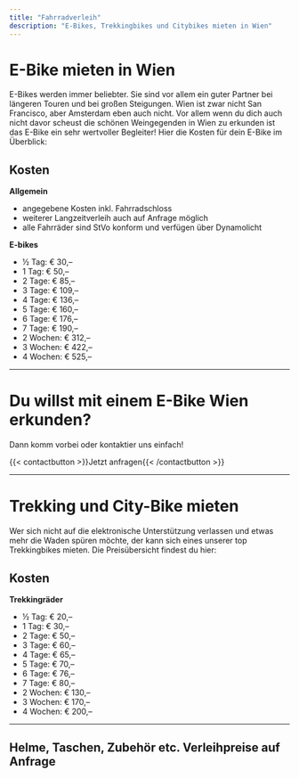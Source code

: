 ```yaml
---
title: "Fahrradverleih"
description: "E-Bikes, Trekkingbikes und Citybikes mieten in Wien"
---
```


# E-Bike mieten in Wien

E-Bikes werden immer beliebter. Sie sind vor allem ein guter Partner bei längeren Touren und bei großen Steigungen. Wien ist zwar nicht San Francisco, aber Amsterdam eben auch nicht. Vor allem wenn du dich auch nicht davor scheust die schönen Weingegenden in Wien zu erkunden ist das E-Bike ein sehr wertvoller Begleiter! Hier die Kosten für dein E-Bike im Überblick:

## Kosten
**Allgemein**

- angegebene Kosten inkl. Fahrradschloss
- weiterer Langzeitverleih auch auf Anfrage möglich
- alle Fahrräder sind StVo konform und verfügen über Dynamolicht


**E-bikes**

- ½ Tag: € 30,–
- 1 Tag: € 50,–
- 2 Tage: € 85,–
- 3 Tage: € 109,–
- 4 Tage: € 136,–
- 5 Tage: € 160,–
- 6 Tage: € 176,–
- 7 Tage: € 190,–
- 2 Wochen: € 312,–
- 3 Wochen: € 422,–
- 4 Wochen: € 525,–


---

# Du willst mit einem E-Bike Wien erkunden?

Dann komm vorbei oder kontaktier uns einfach!

{{< contactbutton >}}Jetzt anfragen{{< /contactbutton >}}

---

# Trekking und City-Bike mieten

Wer sich nicht auf die elektronische Unterstützung verlassen und etwas mehr die Waden spüren möchte, der kann sich eines unserer top Trekkingbikes mieten. Die Preisübersicht findest du hier:

## Kosten

**Trekkingräder**

- ½ Tag: € 20,–
- 1 Tag: € 30,–
- 2 Tage: € 50,–
- 3 Tage: € 60,–
- 4 Tage: € 65,–
- 5 Tage: € 70,–
- 6 Tage: € 76,–
- 7 Tage: € 80,–
- 2 Wochen: € 130,–
- 3 Wochen: € 170,–
- 4 Wochen: € 200,–

---


## Helme, Taschen, Zubehör etc. Verleihpreise auf Anfrage